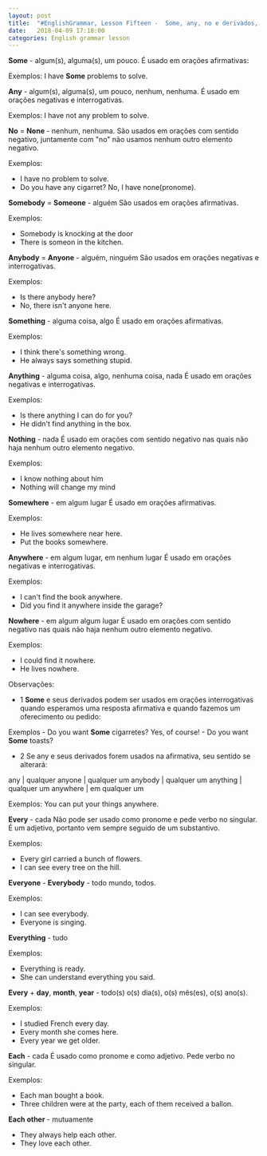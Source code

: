 ```yaml
---
layout: post
title:  "#EnglishGrammar, Lesson Fifteen -  Some, any, no e derivados, every, each e derivados"
date:   2018-04-09 17:18:00
categories: English grammar lesson
---
```


**Some** - algum(s), alguma(s), um pouco.
É usado em orações afirmativas:

Exemplos: I have **Some** problems to solve.

**Any** - algum(s), alguma(s), um pouco, nenhum, nenhuma.
É usado em orações negativas e interrogativas.

Exemplos: I have not any problem to solve.

**No** = **None** - nenhum, nenhuma.
São usados em orações com sentido negativo, juntamente com "no" não usamos nenhum outro elemento negativo.

Exemplos:

 - I have no problem to solve.
 - Do you have any cigarret? No, I have none(pronome).

**Somebody** = **Someone** - alguém
São usados em orações afirmativas.

Exemplos:

 - Somebody is knocking at the door
 - There is someon in the kitchen.

 **Anybody** = **Anyone** - alguém, ninguém
 São usados em orações negativas e interrogativas.

 Exemplos:

  - Is there anybody here?
  - No, there isn't anyone here.

**Something** - alguma coisa, algo
É usado em orações afirmativas.

Exemplos:

 - I think there's something wrong.
 - He always says something stupid.

**Anything** - alguma coisa, algo, nenhuma coisa, nada
É usado em orações negativas e interrogativas.

Exemplos: 

 - Is there anything I can do for you?
 - He didn't find anything in the box.

**Nothing** - nada
É usado em orações com sentido negativo nas quais não haja nenhum outro elemento negativo.

Exemplos:

 - I know nothing about him
 - Nothing will change my mind

**Somewhere** - em algum lugar
É usado em orações afirmativas.

Exemplos:

 - He lives somewhere near here.
 - Put the books somewhere.

**Anywhere**  - em algum lugar, em nenhum lugar
É usado em orações negativas e interrogativas.

Exemplos:

 - I can't find the book anywhere.
 - Did you find it anywhere inside the garage?

**Nowhere** - em algum algum lugar 
É usado em orações com sentido negativo nas quais não haja nenhum outro elemento negativo.

Exemplos:

 - I could find it nowhere.
 - He lives nowhere.

Observações:

 - 1 **Some** e seus derivados podem ser usados em orações interrogativas quando esperamos uma resposta afirmativa e quando fazemos um oferecimento ou pedido:

 Exemplos
 	- Do you want **Some** cigarretes? Yes, of course!
 	- Do you want **Some** toasts?

 - 2 Se any e seus derivados forem usados na afirmativa, seu sentido se alterará:

any | qualquer
anyone | qualquer um
anybody | qualquer um
anything | qualquer um
anywhere | em qualquer um

Exemplos: You can put your things anywhere.

**Every** - cada
Não pode ser usado como pronome e pede verbo no singular. É um adjetivo, portanto vem sempre seguido de um substantivo.

Exemplos:

 - Every girl carried a bunch of flowers.
 - I can see every tree on the hill.

**Everyone** - **Everybody** - todo mundo, todos.

Exemplos:

 - I can see everybody.
 - Everyone is singing.

**Everything** - tudo

Exemplos:

 - Everything is ready.
 - She can understand everything you said.

**Every** + **day**, **month**, **year** - todo(s) o(s) dia(s), o(s) mês(es), o(s) ano(s).

Exemplos:

 - I studied French every day.
 - Every month she comes here.
 - Every year we get older.

**Each** - cada
É usado como pronome e como adjetivo. Pede verbo no singular.

Exemplos:

 - Each man bought a book.
 - Three children were at the party, each of them received a ballon.

**Each other** - mutuamente

 - They always help each other.
 - They love each other.